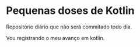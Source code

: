 # Pequenas doses de Kotlin

Repositório diário que não será commitado todo dia.

Vou registrando o meu avanço em kotlin.